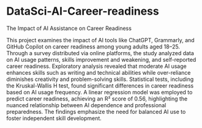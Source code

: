 # DataSci-AI-Career-readiness
The Impact of AI Assistance on Career Readiness

This project examines the impact of AI tools like ChatGPT, Grammarly, and GitHub Copilot on career readiness among young adults aged 18–25. Through a survey distributed via online platforms, the study analyzed data on AI usage patterns, skills improvement and weakening, and self-reported career readiness. Exploratory analysis revealed that moderate AI usage enhances skills such as writing and technical abilities while over-reliance diminishes creativity and problem-solving skills. Statistical tests, including the Kruskal-Wallis H test, found significant differences in career readiness based on AI usage frequency. A linear regression model was employed to predict career readiness, achieving an R² score of 0.56, highlighting the nuanced relationship between AI dependence and professional preparedness. The findings emphasize the need for balanced AI use to foster independent skill development.
